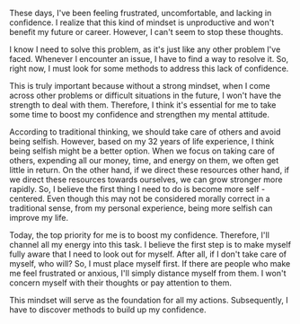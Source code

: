 These days, I've been feeling frustrated, uncomfortable, and lacking in confidence. I realize that this kind of mindset is unproductive and won't benefit my future or career. However, I can't seem to stop these thoughts. 

I know I need to solve this problem, as it's just like any other problem I've faced. Whenever I encounter an issue, I have to find a way to resolve it. So, right now, I must look for some methods to address this lack of confidence. 

This is truly important because without a strong mindset, when I come across other problems or difficult situations in the future, I won't have the strength to deal with them. Therefore, I think it's essential for me to take some time to boost my confidence and strengthen my mental attitude.

According to traditional thinking, we should take care of others and avoid being selfish. However, based on my 32 years of life experience, I think being selfish might be a better option. When we focus on taking care of others, expending all our money, time, and energy on them, we often get little in return. On the other hand, if we direct these resources other hand, if we direct these resources towards ourselves, we can grow stronger more rapidly. So, I believe the first thing I need to do is become more self - centered. Even though this may not be considered morally correct in a traditional sense, from my personal experience, being more selfish can improve my life.

Today, the top priority for me is to boost my confidence. Therefore, I'll channel all my energy into this task. I believe the first step is to make myself fully aware that I need to look out for myself. After all, if I don't take care of myself, who will? So, I must place myself first. If there are people who make me feel frustrated or anxious, I'll simply distance myself from them. I won't concern myself with their thoughts or pay attention to them.

This mindset will serve as the foundation for all my actions. Subsequently, I have to discover methods to build up my confidence.

